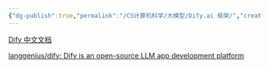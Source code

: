 ```yaml
---
{"dg-publish":true,"permalink":"/CS计算机科学/大模型/Dify.ai 框架/","created":"2024-04-12T17:13:31.041+08:00","updated":"2024-04-24T00:08:17.389+08:00"}
---
```



[Dify 中文文档](https://docs.dify.ai/v/zh-hans)

[langgenius/dify: Dify is an open-source LLM app development platform](https://github.com/langgenius/dify)